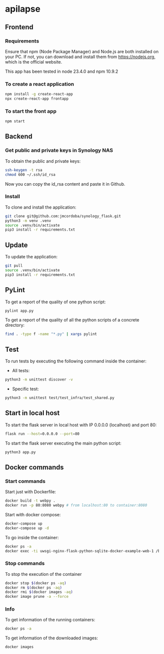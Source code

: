 # apilapse

## Frontend

### Requirements

Ensure that npm (Node Package Manager) and Node.js are both installed on your PC. If not, you can download and install them from https://nodejs.org, which is the official website.

This app has been tested in node 23.4.0 and npm 10.9.2

### To create a react application

```bash
npm install -g create-react-app
npx create-react-app frontapp
```

### To start the front app

```bash
npm start
```

## Backend

### Get public and private keys in Synology NAS
To obtain the public and private keys:
```bash
ssh-keygen -t rsa
chmod 600 ~/.ssh/id_rsa
```
Now you can copy the id_rsa content and paste it in Github.

### Install
To clone and install the application:
```bash
git clone git@github.com:jmcordoba/synology_flask.git
python3 -m venv .venv
source .venv/bin/activate
pip3 install -r requirements.txt
```

## Update
To update the application:
```bash
git pull
source .venv/bin/activate
pip3 install -r requirements.txt
```

## PyLint
To get a report of the quality of one python script:
```bash
pylint app.py
```
To get a report of the quality of all the python scripts of a concrete directory:
```bash
find . -type f -name "*.py" | xargs pylint 
```

## Test
To run tests by executing the following command inside the container:
* All tests:
```bash
python3 -m unittest discover -v
```
* Specific test:
```bash
python3 -m unittest test/test_infra/test_shared.py
```

## Start in local host
To start the flask server in local host with IP 0.0.0.0 (localhost) and port 80:
```bash
flask run --host=0.0.0.0 --port=80
```
To start the flask server executing the main python script:
```bash
python3 app.py
```

## Docker commands

### Start commands
Start just with Dockerfile:
```bash
docker build -t webpy .
docker run -p 80:8080 webpy # from localhost:80 to container:8080
```
Start with docker compose:
```bash
docker-compose up
docker-compose up -d
```
To go inside the container:
```bash
docker ps -a
docker exec -ti uwsgi-nginx-flask-python-sqlite-docker-example-web-1 /bin/bash
```

### Stop commands
To stop the execution of the container
```bash
docker stop $(docker ps -aq)
docker rm $(docker ps -aq)
docker rmi $(docker images -aq)
docker image prune -a --force
```

### Info
To get information of the running containers:
```bash
docker ps -a
```
To get information of the downloaded images:
```bash
docker images
```
